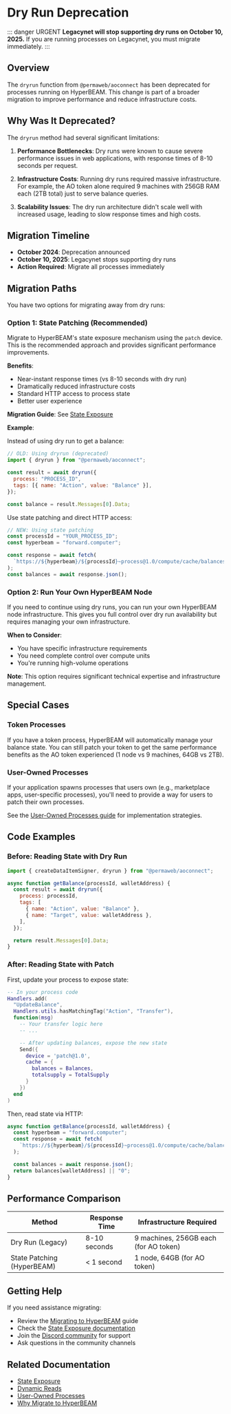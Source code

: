 # Dry Run Deprecation

::: danger URGENT
**Legacynet will stop supporting dry runs on October 10, 2025.** If you are running processes on Legacynet, you must migrate immediately.
:::

## Overview

The `dryrun` function from `@permaweb/aoconnect` has been deprecated for processes running on HyperBEAM. This change is part of a broader migration to improve performance and reduce infrastructure costs.

## Why Was It Deprecated?

The `dryrun` method had several significant limitations:

1. **Performance Bottlenecks**: Dry runs were known to cause severe performance issues in web applications, with response times of 8-10 seconds per request.

2. **Infrastructure Costs**: Running dry runs required massive infrastructure. For example, the AO token alone required 9 machines with 256GB RAM each (2TB total) just to serve balance queries.

3. **Scalability Issues**: The dry run architecture didn't scale well with increased usage, leading to slow response times and high costs.

## Migration Timeline

- **October 2024**: Deprecation announced
- **October 10, 2025**: Legacynet stops supporting dry runs
- **Action Required**: Migrate all processes immediately

## Migration Paths

You have two options for migrating away from dry runs:

### Option 1: State Patching (Recommended)

Migrate to HyperBEAM's state exposure mechanism using the `patch` device. This is the recommended approach and provides significant performance improvements.

**Benefits**:

- Near-instant response times (vs 8-10 seconds with dry run)
- Dramatically reduced infrastructure costs
- Standard HTTP access to process state
- Better user experience

**Migration Guide**: See [State Exposure](../../migrating-to-hyperbeam/state-exposure.md)

**Example**:

Instead of using dry run to get a balance:

```javascript
// OLD: Using dryrun (deprecated)
import { dryrun } from "@permaweb/aoconnect";

const result = await dryrun({
  process: "PROCESS_ID",
  tags: [{ name: "Action", value: "Balance" }],
});

const balance = result.Messages[0].Data;
```

Use state patching and direct HTTP access:

```javascript
// NEW: Using state patching
const processId = "YOUR_PROCESS_ID";
const hyperbeam = "forward.computer";

const response = await fetch(
  `https://${hyperbeam}/${processId}~process@1.0/compute/cache/balances`,
);
const balances = await response.json();
```

### Option 2: Run Your Own HyperBEAM Node

If you need to continue using dry runs, you can run your own HyperBEAM node infrastructure. This gives you full control over dry run availability but requires managing your own infrastructure.

**When to Consider**:

- You have specific infrastructure requirements
- You need complete control over compute units
- You're running high-volume operations

**Note**: This option requires significant technical expertise and infrastructure management.

## Special Cases

### Token Processes

If you have a token process, HyperBEAM will automatically manage your balance state. You can still patch your token to get the same performance benefits as the AO token experienced (1 node vs 9 machines, 64GB vs 2TB).

### User-Owned Processes

If your application spawns processes that users own (e.g., marketplace apps, user-specific processes), you'll need to provide a way for users to patch their own processes.

See the [User-Owned Processes guide](../../migrating-to-hyperbeam/user-owned-processes.md) for implementation strategies.

## Code Examples

### Before: Reading State with Dry Run

```javascript
import { createDataItemSigner, dryrun } from "@permaweb/aoconnect";

async function getBalance(processId, walletAddress) {
  const result = await dryrun({
    process: processId,
    tags: [
      { name: "Action", value: "Balance" },
      { name: "Target", value: walletAddress },
    ],
  });

  return result.Messages[0].Data;
}
```

### After: Reading State with Patch

First, update your process to expose state:

```lua
-- In your process code
Handlers.add(
  "UpdateBalance",
  Handlers.utils.hasMatchingTag("Action", "Transfer"),
  function(msg)
    -- Your transfer logic here
    -- ...

    -- After updating balances, expose the new state
    Send({
      device = 'patch@1.0',
      cache = {
        balances = Balances,
        totalsupply = TotalSupply
      }
    })
  end
)
```

Then, read state via HTTP:

```javascript
async function getBalance(processId, walletAddress) {
  const hyperbeam = "forward.computer";
  const response = await fetch(
    `https://${hyperbeam}/${processId}~process@1.0/compute/cache/balances`,
  );

  const balances = await response.json();
  return balances[walletAddress] || "0";
}
```

## Performance Comparison

| Method                     | Response Time | Infrastructure Required               |
| -------------------------- | ------------- | ------------------------------------- |
| Dry Run (Legacy)           | 8-10 seconds  | 9 machines, 256GB each (for AO token) |
| State Patching (HyperBEAM) | < 1 second    | 1 node, 64GB (for AO token)           |

## Getting Help

If you need assistance migrating:

- Review the [Migrating to HyperBEAM](../../migrating-to-hyperbeam/why-migrate.md) guide
- Check the [State Exposure documentation](../../migrating-to-hyperbeam/state-exposure.md)
- Join the [Discord community](https://discord.gg/qWgGxJKwNJ) for support
- Ask questions in the community channels

## Related Documentation

- [State Exposure](../../migrating-to-hyperbeam/state-exposure.md)
- [Dynamic Reads](../../migrating-to-hyperbeam/dynamic-reads.md)
- [User-Owned Processes](../../migrating-to-hyperbeam/user-owned-processes.md)
- [Why Migrate to HyperBEAM](../../migrating-to-hyperbeam/why-migrate.md)

